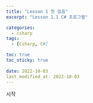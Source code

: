 ```yaml
---
title: "Lesson 1 첫 걸음"
excerpt: "Lesson 1.1 C# 프로그램"

categories:
  - csharp
tags:
  - [Csharp, C#]

toc: true
toc_sticky: true
 
date: 2022-10-03
last_modified_at: 2022-10-03
---
```


시작